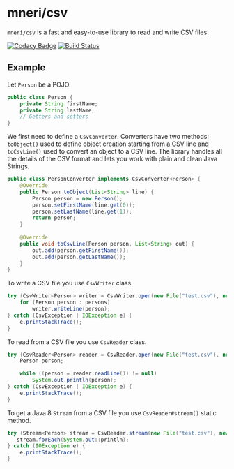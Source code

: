 # mneri/csv
`mneri/csv` is a fast and easy-to-use library to read and write CSV files.

[![Codacy Badge](https://api.codacy.com/project/badge/Grade/d30b8cc221234302a0f4686cd9a38f42)](https://app.codacy.com/app/mneri_2/csv?utm_source=github.com&utm_medium=referral&utm_content=mneri/csv&utm_campaign=Badge_Grade_Dashboard)
[![Build Status](https://travis-ci.org/mneri/csv.svg?branch=master)](https://travis-ci.org/mneri/csv)

## Example
Let `Person` be a POJO.

```java
public class Person {
    private String firstName;
    private String lastName;
    // Getters and setters
}
```

We first need to define a `CsvConverter`. Converters have two methods: `toObject()` used to define object creation
starting from a CSV line and `toCsvLine()` used to convert an object to a CSV line. The library handles all the details
of the CSV format and lets you work with plain and clean Java Strings.

```java
public class PersonConverter implements CsvConverter<Person> {
    @Override
    public Person toObject(List<String> line) {
        Person person = new Person();
        person.setFirstName(line.get(0));
        person.setLastName(line.get(1));
        return person;
    }
    
    @Override
    public void toCsvLine(Person person, List<String> out) {
        out.add(person.getFirstName());
        out.add(person.getLastName());
    }
}
```

To write a CSV file you use `CsvWriter` class.

```java
try (CsvWriter<Person> writer = CsvWriter.open(new File("test.csv"), new PersonConverter())) {
    for (Person person : persons)
        writer.writeLine(person);
} catch (CsvException | IOException e) {
    e.printStackTrace();
}
```

To read from a CSV file you use `CsvReader` class.

```java
try (CsvReader<Person> reader = CsvReader.open(new File("test.csv"), new PersonConverter())) {
    Person person;

    while ((person = reader.readLine()) != null)
        System.out.println(person);
} catch (CsvException | IOException e) {
    e.printStackTrace();
}
```

To get a Java 8 `Stream` from a CSV file you use `CsvReader#stream()` static method.

```java
try (Stream<Person> stream = CsvReader.stream(new File("test.csv"), new PersonConverter())) {
   stream.forEach(System.out::println);
} catch (IOException e) {
    e.printStackTrace();
}
```
